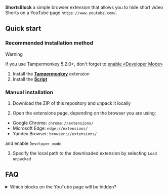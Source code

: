 **ShortsBlock** a simple browser extension that allows you to hide short video Shorts on a YouTube page `https://www.youtube.com/`.


## Quick start

### Recommended installation method

> [!WARNING]
> If you use Tampermonkey 5.2.0+, don't forget to [enable «Developer Mode»](https://www.tampermonkey.net/faq.php#Q209)

1. Install the **[Tampermonkey](https://www.tampermonkey.net/index.php)** extension
2. Install the **[Script](https://greasyfork.org/ru/scripts/547773-hide-youtube-shorts)**

### Manual installation

1. Download the ZIP of this repository and unpack it locally

2. Open the extensions page, depending on the browser you are using:

- Google Chrome: `chrome://extensions/`
- Microsoft Edge: `edge://extensions/`
- Yandex Browser: `browser://extensions/`

and enable `Developer mode`

3. Specify the local path to the downloaded extension by selecting `Load unpacked`


## FAQ

<details>
  <summary>Which blocks on the YouTube page will be hidden?</summary>

1. The Shorts section on the Youtube homepage

2. The Shorts section in the sidebar
   ![The Shorts section in the sidebar](assets/docs/1.png)

3. The Shorts section in the search results
   ![The Shorts section in the search results](assets/docs/2.png)

4. The Shorts section next to the video being played
   ![The Shorts section next to the video being played](assets/docs/3.png)
</details>
